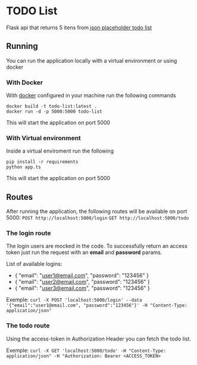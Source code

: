 # TODO List

Flask api that returns 5 itens from [json placeholder todo list](https://jsonplaceholder.typicode.com/todos)

## Running

You can run the application locally with a virtual environment or using docker

### With Docker

With [docker](https://www.docker.com/) configured in your machine run the following commands

```
docker build -t todo-list:latest .
docker run -d -p 5000:5000 todo-list
```

This will start the application on port 5000

### With Virtual environment

Inside a virtual enviroment run the following

```
pip install -r requirements
python app.ts
```

This will start the application on port 5000

## Routes

After running the application, the following routes will be available on port 5000:
`POST http://localhost:5000/login`
`GET http://localhost:5000/todo`

### The login route

The login users are mocked in the code. To successfully return an access token just run the request with an **email** and **password** params.

List of available logins:
- { "email": "user1@email.com", "password": "123456" }
- { "email": "user2@email.com", "password": "123456" }
- { "email": "user3@email.com", "password": "123456" }

Exemple:
`curl -X POST 'localhost:5000/login' --data '{"email":"user1@email.com", "password":"123456"}' -H "Content-Type: application/json"`

### The todo route

Using the access-token in Authorization Header you can fetch the todo list.

Exemple:
`curl -X GET 'localhost:5000/todo' -H "Content-Type: application/json" -H "Authorization: Bearer <ACCESS_TOKEN>`

